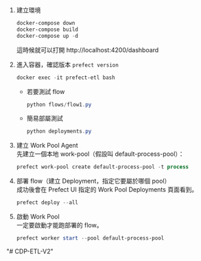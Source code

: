 1. 建立環境
    
    ```powershell
    docker-compose down
    docker-compose build
    docker-compose up -d
    ```
    
    這時候就可以打開 http://localhost:4200/dashboard
    
2. 進入容器，確認版本 `prefect version`
    
    ```powershell
    docker exec -it prefect-etl bash
    ```
    
    - 若要測試 flow
        
        ```powershell
        python flows/flow1.py
        ```
        
    - 簡易部屬測試
        
        ```powershell
        python deployments.py
        ```

3. 建立 Work Pool Agent  
先建立一個本地 work-pool（假設叫 default-process-pool）：

    ```powershell
    prefect work-pool create default-process-pool -t process
    ```
    
4. 部署 flow（建立 Deployment，指定它要屬於哪個 pool）  
成功後會在 Prefect UI 指定的 Work Pool Deployments 頁面看到。

    ```powershell
    prefect deploy --all
    ```
    
5. 啟動  Work Pool  
一定要啟動才能跑部署的 flow。
    
    ```powershell
    prefect worker start --pool default-process-pool
    ```
"# CDP-ETL-V2" 
